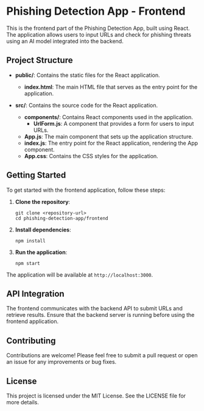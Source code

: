 # Phishing Detection App - Frontend

This is the frontend part of the Phishing Detection App, built using React. The application allows users to input URLs and check for phishing threats using an AI model integrated into the backend.

## Project Structure

- **public/**: Contains the static files for the React application.
  - **index.html**: The main HTML file that serves as the entry point for the application.

- **src/**: Contains the source code for the React application.
  - **components/**: Contains React components used in the application.
    - **UrlForm.js**: A component that provides a form for users to input URLs.
  - **App.js**: The main component that sets up the application structure.
  - **index.js**: The entry point for the React application, rendering the App component.
  - **App.css**: Contains the CSS styles for the application.

## Getting Started

To get started with the frontend application, follow these steps:

1. **Clone the repository**:
   ```
   git clone <repository-url>
   cd phishing-detection-app/frontend
   ```

2. **Install dependencies**:
   ```
   npm install
   ```

3. **Run the application**:
   ```
   npm start
   ```

The application will be available at `http://localhost:3000`.

## API Integration

The frontend communicates with the backend API to submit URLs and retrieve results. Ensure that the backend server is running before using the frontend application.

## Contributing

Contributions are welcome! Please feel free to submit a pull request or open an issue for any improvements or bug fixes.

## License

This project is licensed under the MIT License. See the LICENSE file for more details.